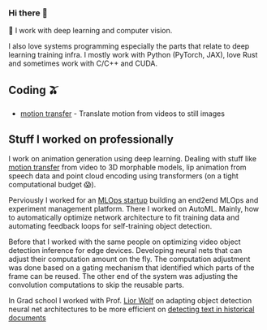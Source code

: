 ### Hi there 👋

🔭 I work with deep learning and computer vision. 

I also love systems programming especially the parts that relate to deep learning training infra. I mostly work with Python (PyTorch, JAX), love Rust and sometimes work with C/C++ and CUDA.

## Coding :olive: 

- [motion transfer](https://github.com/gaxler/transmotion) - Translate motion from videos to still images



## Stuff I worked on professionally
I work on animation generation using deep learning. Dealing with stuff like [motion transfer](https://github.com/gaxler/transmotion) from video to 3D morphable models, lip animation from speech data and point cloud encoding using transformers (on a tight computational budget 😱).

Perviously I worked for an [MLOps startup](https://github.com/allegroai/clearml) building an end2end MLOps and experiment management platform. There I worked on AutoML. Mainly, how to automatically optimize network architecture to fit training data and automating feedback loops for self-training object detection.

Before that I worked with the same people on optimizing video object detection inference for edge devices. Developing neural nets that can adjust their computation amount on the fly. The computation adjustment was done based on a gating mechanism that identified which parts of the frame can be reused. The other end of the system was adjusting the convolution computations to skip the reusable parts.

In Grad school I worked with Prof. [Lior Wolf](http://www.cs.tau.ac.il/~wolf/) on adapting object detection neural net architectures to be more efficient on [detecting text in historical documents](https://sites.google.com/view/tdsas/home)



<!--
**gaxler/gaxler** is a ✨ _special_ ✨ repository because its `README.md` (this file) appears on your GitHub profile.

Here are some ideas to get you started:

- 🔭 I’m currently working on ...
- 🌱 I’m currently learning ...
- 👯 I’m looking to collaborate on ...
- 🤔 I’m looking for help with ...
- 💬 Ask me about ...
- 📫 How to reach me: ...
- 😄 Pronouns: ...
- ⚡ Fun fact: ...
-->
